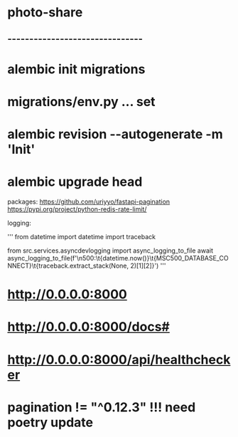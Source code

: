 # photo-share

## -------------------------------

# alembic init migrations

# migrations/env.py ... set

# alembic revision --autogenerate -m 'Init'

# alembic upgrade head

packages:
https://github.com/uriyyo/fastapi-pagination
https://pypi.org/project/python-redis-rate-limit/

logging:

'''
from datetime import datetime
import traceback

from src.services.asyncdevlogging import async_logging_to_file
await async_logging_to_file(f'\n500:\t{datetime.now()}\t{MSC500_DATABASE_CONNECT}\t{traceback.extract_stack(None, 2)[1][2]}')
'''

# http://0.0.0.0:8000

# http://0.0.0.0:8000/docs#

# http://0.0.0.0:8000/api/healthchecker

# pagination != "^0.12.3" !!! need poetry update
